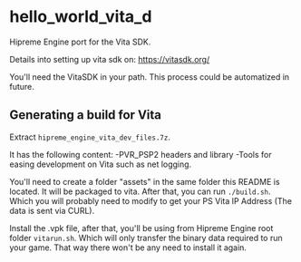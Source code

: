 # hello_world_vita_d
Hipreme Engine port for the Vita SDK.

Details into setting up vita sdk on: https://vitasdk.org/

You'll need the VitaSDK in your path. This process could be automatized in future.

## Generating a build for Vita


Extract `hipreme_engine_vita_dev_files.7z`.

It has the following content:
    -PVR_PSP2 headers and library
    -Tools for easing development on Vita such as net logging.


You'll need to create a folder "assets" in the same folder this README is located. It will be packaged to vita.
After that, you can run `./build.sh`. Which you will probably need to modify to get your PS Vita IP Address (The data is sent via CURL).


Install the .vpk file, after that, you'll be using from Hipreme Engine root folder `vitarun.sh`. Which will only transfer the binary data required to run your game. That way there won't be any need to install it again.
